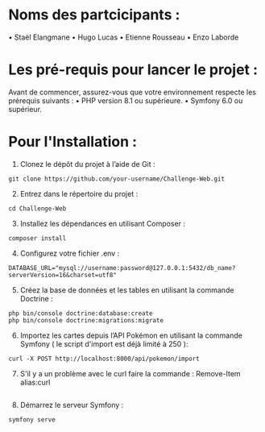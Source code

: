 # Noms des partcicipants :

•	Staël Elangmane
•	Hugo Lucas
•	Etienne Rousseau
•	Enzo Laborde

# Les pré-requis pour lancer le projet :
Avant de commencer, assurez-vous que votre environnement respecte les prérequis suivants :
	•	PHP version 8.1 ou supérieure.
	•	Symfony 6.0 ou supérieur.

# Pour l'Installation :

1. Clonez le dépôt du projet à l’aide de Git :
```
git clone https://github.com/your-username/Challenge-Web.git
```
2. Entrez dans le répertoire du projet :
```
cd Challenge-Web
```
3. Installez les dépendances en utilisant Composer :
```
composer install
```
4. Configurez votre fichier .env :
```
DATABASE_URL="mysql://username:password@127.0.0.1:5432/db_name?serverVersion=16&charset=utf8"
```
5. Créez la base de données et les tables en utilisant la commande Doctrine :
```
php bin/console doctrine:database:create
php bin/console doctrine:migrations:migrate
```
6. Importez les cartes depuis l’API Pokémon en utilisant la commande Symfony ( le script d'import est déjà limité à 250 ):
```
curl -X POST http://localhost:8000/api/pokemon/import
```
7. S'il y a un problème avec le curl faire la commande :
Remove-Item alias:curl
``` 
```
8. Démarrez le serveur Symfony :
```
symfony serve
```
